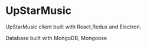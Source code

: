 # UpStarMusic
UpStarMusic client built with React,Redux and Electron.

Database built with MongoDB, Mongoose

